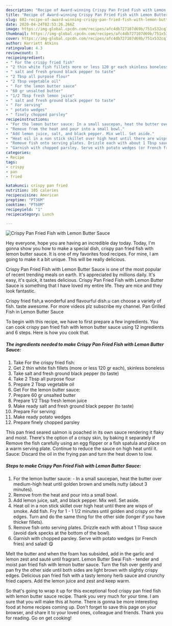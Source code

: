 ```yaml
---
description: "Recipe of Award-winning Crispy Pan Fried Fish with Lemon Butter Sauce"
title: "Recipe of Award-winning Crispy Pan Fried Fish with Lemon Butter Sauce"
slug: 602-recipe-of-award-winning-crispy-pan-fried-fish-with-lemon-butter-sauce
date: 2020-04-24T02:53:26.266Z
image: https://img-global.cpcdn.com/recipes/afc4db727107d69b/751x532cq70/crispy-pan-fried-fish-with-lemon-butter-sauce-recipe-main-photo.jpg
thumbnail: https://img-global.cpcdn.com/recipes/afc4db727107d69b/751x532cq70/crispy-pan-fried-fish-with-lemon-butter-sauce-recipe-main-photo.jpg
cover: https://img-global.cpcdn.com/recipes/afc4db727107d69b/751x532cq70/crispy-pan-fried-fish-with-lemon-butter-sauce-recipe-main-photo.jpg
author: Harriett Atkins
ratingvalue: 4.3
reviewcount: 3
recipeingredient:
- " For the crispy fried fish"
- "2 thin white fish fillets more or less 120 gr each skinless boneless"
- " salt and fresh ground black pepper to taste"
- "2 Tbsp all purpose flour"
- "2 Tbsp vegetable oil"
- " For the lemon butter sauce"
- "60 gr unsalted butter"
- "1/2 Tbsp fresh lemon juice"
- " salt and fresh ground black pepper to taste"
- " For serving"
- " potato wedges"
- " finely chopped parsley"
recipeinstructions:
- "For the lemon butter sauce: In a small saucepan, heat the butter over medium-high heat until golden brown and smells nutty (about 3 minutes)."
- "Remove from the heat and pour into a small bowl."
- "Add lemon juice, salt, and black pepper. Mix well. Set aside."
- "Heat oil in a non stick skillet over high heat until there are wisps of smoke. Add fish. Fry for 1 - 1 1/2 minutes until golden and crispy on the edges. Turn and do the same thing for the other side (longer if you have thicker fillets)."
- "Remove fish onto serving plates. Drizzle each with about 1 Tbsp sauce (avoid dark specks at the bottom of the bowl)."
- "Garnish with chopped parsley. Serve with potato wedges (or French fries) and salad! 😋"
categories:
- Recipe
tags:
- crispy
- pan
- fried

katakunci: crispy pan fried 
nutrition: 105 calories
recipecuisine: American
preptime: "PT36M"
cooktime: "PT60M"
recipeyield: "1"
recipecategory: Lunch

---
```



![Crispy Pan Fried Fish with Lemon Butter Sauce](https://img-global.cpcdn.com/recipes/afc4db727107d69b/751x532cq70/crispy-pan-fried-fish-with-lemon-butter-sauce-recipe-main-photo.jpg)

Hey everyone, hope you are having an incredible day today. Today, I'm gonna show you how to make a special dish, crispy pan fried fish with lemon butter sauce. It is one of my favorites food recipes. For mine, I am going to make it a bit unique. This will be really delicious.

Crispy Pan Fried Fish with Lemon Butter Sauce is one of the most popular of recent trending meals on earth. It's appreciated by millions daily. It's easy, it's quick, it tastes delicious. Crispy Pan Fried Fish with Lemon Butter Sauce is something that I have loved my entire life. They are nice and they look fantastic.

Crispy fried fish,a wonderful and flavourful dish.u can choose a variety of fish. taste awesome. For more videos plz subscribe my channel. Pan Grilled Fish in Lemon Butter Sauce


To begin with this recipe, we have to first prepare a few ingredients. You can cook crispy pan fried fish with lemon butter sauce using 12 ingredients and 6 steps. Here is how you cook that.

<!--inarticleads1-->

##### The ingredients needed to make Crispy Pan Fried Fish with Lemon Butter Sauce:

1. Take  For the crispy fried fish:
1. Get 2 thin white fish fillets (more or less 120 gr each), skinless boneless
1. Take  salt and fresh ground black pepper (to taste)
1. Take 2 Tbsp all purpose flour
1. Prepare 2 Tbsp vegetable oil
1. Get  For the lemon butter sauce:
1. Prepare 60 gr unsalted butter
1. Prepare 1/2 Tbsp fresh lemon juice
1. Make ready  salt and fresh ground black pepper (to taste)
1. Prepare  For serving:
1. Make ready  potato wedges
1. Prepare  finely chopped parsley


This pan fried seared salmon is poached in its own sauce rendering it flaky and moist. There&#39;s the option of a crispy skin, by baking it separately if Remove the fish carefully using an egg flipper or a fish spatula and place on a warm serving plate. Continue to reduce the sauce on high heat until it. Sauce: Discard the oil in the frying pan and turn the heat down to low. 

<!--inarticleads2-->

##### Steps to make Crispy Pan Fried Fish with Lemon Butter Sauce:

1. For the lemon butter sauce: - In a small saucepan, heat the butter over medium-high heat until golden brown and smells nutty (about 3 minutes).
1. Remove from the heat and pour into a small bowl.
1. Add lemon juice, salt, and black pepper. Mix well. Set aside.
1. Heat oil in a non stick skillet over high heat until there are wisps of smoke. Add fish. Fry for 1 - 1 1/2 minutes until golden and crispy on the edges. Turn and do the same thing for the other side (longer if you have thicker fillets).
1. Remove fish onto serving plates. Drizzle each with about 1 Tbsp sauce (avoid dark specks at the bottom of the bowl).
1. Garnish with chopped parsley. Serve with potato wedges (or French fries) and salad! 😋


Melt the butter and when the foam has subsided, add in the garlic and lemon zest and sauté until fragrant. Lemon Butter Swai Fish - tender and moist pan fried fish with lemon butter sauce. Turn the fish over gently and pan fry the other side until both sides are light brown with slightly crispy edges. Delicious pan fried fish with a tasty lemony herb sauce and crunchy fried capers. Add the lemon juice and zest and keep warm. 

So that's going to wrap it up for this exceptional food crispy pan fried fish with lemon butter sauce recipe. Thank you very much for your time. I am sure that you will make this at home. There is gonna be more interesting food at home recipes coming up. Don't forget to save this page on your browser, and share it to your loved ones, colleague and friends. Thank you for reading. Go on get cooking!

